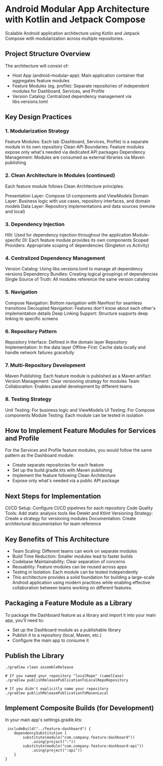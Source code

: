 # Android Modular App Architecture with Kotlin and Jetpack Compose

Scalable Android application architecture using Kotlin and Jetpack Compose with modularization across multiple repositories.

## Project Structure Overview
The architecture will consist of:
- Host App (android-modular-app): Main application container that aggregates feature modules
- Feature Modules (eg. profile): Separate repositories of independent modules for Dashboard, Services, and Profile
- Version Catalog: Centralized dependency management via libs.versions.toml


## Key Design Practices
### 1. Modularization Strategy

Feature Modules: Each tab (Dashboard, Services, Profile) is a separate module in its own repository
Clean API Boundaries: Feature modules expose only what's needed via dedicated API packages
Dependency Management: Modules are consumed as external libraries via Maven publishing

### 2. Clean Architecture in Modules (continued)
Each feature module follows Clean Architecture principles:

Presentation Layer: Compose UI components and ViewModels
Domain Layer: Business logic with use cases, repository interfaces, and domain models
Data Layer: Repository implementations and data sources (remote and local)

### 3. Dependency Injection

Hilt: Used for dependency injection throughout the application
Module-specific DI: Each feature module provides its own components
Scoped Providers: Appropriate scoping of dependencies (Singleton vs Activity)

### 4. Centralized Dependency Management

Version Catalog: Using libs.versions.toml to manage all dependency versions
Dependency Bundles: Creating logical groupings of dependencies
Single Source of Truth: All modules reference the same version catalog

### 5. Navigation

Compose Navigation: Bottom navigation with NavHost for seamless transitions
Decoupled Navigation: Features don't know about each other's implementation details
Deep Linking Support: Structure supports deep linking to specific screens

### 6. Repository Pattern

Repository Interface: Defined in the domain layer
Repository Implementation: In the data layer
Offline-First: Cache data locally and handle network failures gracefully

### 7. Multi-Repository Development

Maven Publishing: Each feature module is published as a Maven artifact
Version Management: Clear versioning strategy for modules
Team Collaboration: Enables parallel development by different teams

### 8. Testing Strategy

Unit Testing: For business logic and ViewModels
UI Testing: For Compose components
Module Testing: Each module can be tested in isolation

## How to Implement Feature Modules for Services and Profile
For the Services and Profile feature modules, you would follow the same pattern as the Dashboard module:

- Create separate repositories for each feature
- Set up the build.gradle.kts with Maven publishing
- Implement the feature following Clean Architecture
- Expose only what's needed via a public API package

## Next Steps for Implementation

CI/CD Setup: Configure CI/CD pipelines for each repository
Code Quality Tools: Add static analysis tools like Detekt and Ktlint
Versioning Strategy: Create a strategy for versioning modules
Documentation: Create architectural documentation for team reference

## Key Benefits of This Architecture

- Team Scaling: Different teams can work on separate modules
- Build Time Reduction: Smaller modules lead to faster builds
- Codebase Maintainability: Clear separation of concerns
- Reusability: Feature modules can be reused across apps
- Testing in Isolation: Each module can be tested independently
- This architecture provides a solid foundation for building a large-scale Android application using modern practices while enabling effective collaboration between teams working on different features.


## Packaging a Feature Module as a Library
To package the Dashboard feature as a library and import it into your main app, you'll need to:

- Set up the Dashboard module as a publishable library
- Publish it to a repository (local, Maven, etc.)
- Configure the main app to consume it

## Publish the Library
```
./gradlew clean assembleRelease

# If you named your repository "localRepo" (camelCase)
./gradlew publishReleasePublicationToLocalRepoRepository

# If you didn't explicitly name your repository
./gradlew publishReleasePublicationToMavenLocal
```

 ## Implement Composite Builds (for Development)
 In your main app's settings.gradle.kts:
```
 includeBuild("../feature-dashboard") {
    dependencySubstitution {
        substitute(module("com.company.feature:dashboard"))
            .using(project(":"))
        substitute(module("com.company.feature:dashboard-api"))
            .using(project(":api"))
    }
}
```
